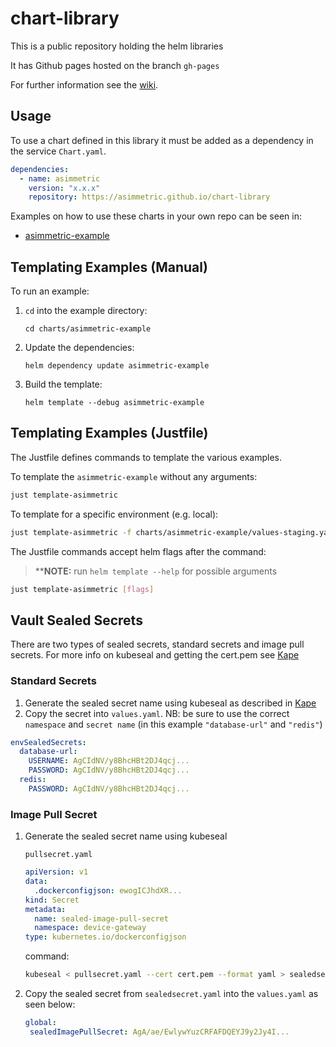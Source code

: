 # chart-library

This is a public repository holding the helm libraries

It has Github pages hosted on the branch `gh-pages`

For further information see the [wiki](https://github.com/Asimmetric/onboarding/wiki/Chart-Library).

## Usage

To use a chart defined in this library it must be added as a dependency in the service `Chart.yaml`.

```yaml
dependencies:
  - name: asimmetric
    version: "x.x.x"
    repository: https://asimmetric.github.io/chart-library
```

Examples on how to use these charts in your own repo can be seen in:

- [asimmetric-example](examples/asimmetric-example)

## Templating Examples (Manual)

To run an example:

1. `cd` into the example directory:

   `cd charts/asimmetric-example`

2. Update the dependencies:

   `helm dependency update asimmetric-example`

3. Build the template:

   `helm template --debug asimmetric-example`

## Templating Examples (Justfile)

The Justfile defines commands to template the various examples.

To template the `asimmetric-example` without any arguments:

```bash
just template-asimmetric
```

To template for a specific environment (e.g. local):

```bash
just template-asimmetric -f charts/asimmetric-example/values-staging.yaml
```

The Justfile commands accept helm flags after the command:

> \*\***NOTE:** run `helm template --help` for possible arguments

```bash
just template-asimmetric [flags]
```

## Vault Sealed Secrets

There are two types of sealed secrets, standard secrets and image pull secrets. For more info on kubeseal and getting the cert.pem see [Kape](https://github.com/Asimmetric/kape#secrets)

### Standard Secrets

1. Generate the sealed secret name using kubeseal as described in [Kape](https://github.com/Asimmetric/kape#secrets)
2. Copy the secret into `values.yaml`. NB: be sure to use the correct `namespace` and `secret name` (in this example `"database-url"` and `"redis"`)

```yaml
envSealedSecrets:
  database-url:
    USERNAME: AgCIdNV/y8BhcHBt2DJ4qcj...
    PASSWORD: AgCIdNV/y8BhcHBt2DJ4qcj...
  redis:
    PASSWORD: AgCIdNV/y8BhcHBt2DJ4qcj...
```

### Image Pull Secret

1. Generate the sealed secret name using kubeseal

   `pullsecret.yaml`

   ```yaml
   apiVersion: v1
   data:
     .dockerconfigjson: ewogICJhdXR...
   kind: Secret
   metadata:
     name: sealed-image-pull-secret
     namespace: device-gateway
   type: kubernetes.io/dockerconfigjson
   ```

   command:

   ```sh
   kubeseal < pullsecret.yaml --cert cert.pem --format yaml > sealedsecret.yaml
   ```

2. Copy the sealed secret from `sealedsecret.yaml` into the `values.yaml` as seen below:

   ```yaml
   global:
    sealedImagePullSecret: AgA/ae/EwlywYuzCRFAFDQEYJ9y2Jy4I...
   ```
